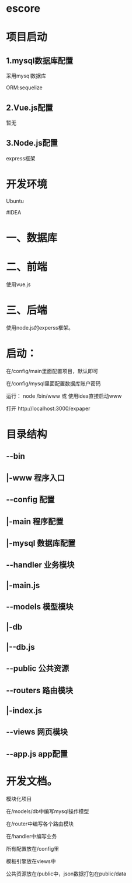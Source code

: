 # escore

# 项目启动

## 1.mysql数据库配置

采用mysql数据库

ORM:sequelize

## 2.Vue.js配置

暂无

## 3.Node.js配置

express框架

# 开发环境

 Ubuntu

#IDEA

# 一、数据库

# 二、前端

使用vue.js


# 三、后端

使用node.js的experss框架。


# 启动：

在/config/main里面配置项目，默认即可

在/config/mysql里面配置数据库账户密码

运行： node /bin/www 或 使用idea直接启动www

打开 http://localhost:3000/expaper

# 目录结构

## --bin
## |-www		程序入口
## --config	配置
## |-main		程序配置
## |-mysql		数据库配置
## --handler	业务模块
## |-main.js
## --models	模型模块
## |-db
## |--db.js
## --public	公共资源
## --routers	路由模块
## |-index.js
## --views		网页模块
## --app.js	app配置

# 开发文档。

模块化项目 

在/models/db中编写mysql操作模型

在/router中编写各个路由模块

在/handler中编写业务

所有配置放在/config里

模板引擎放在views中

公共资源放在/public中，json数据打包在public/data